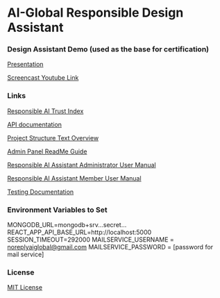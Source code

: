 # AI-Global Responsible Design Assistant

### Design Assistant Demo (used as the base for certification)

[Presentation](https://docs.google.com/presentation/d/1DI0MNAUXckx0i4YQVYPd8MPbshR-7BhZwzKhLxSTU-w/edit?usp=sharing)

[Screencast Youtube Link](https://youtu.be/cp9tbfmL__U)

### Links

[Responsible AI Trust Index](https://rai-certification-beta-1.herokuapp.com/)

[API documentation](docs/Technical%20Overview/API.md)

[Project Structure Text Overview](docs/Technical%20Overview/project_structure.md)

[Admin Panel ReadMe Guide](docs/User%20Guides/admin_guide.md)

[Responsible AI Assistant Administrator User Manual](docs/User%20Guides/Responsible%20AI%20Assistant%20Administrator%20User%20Manual.pdf)

[Responsible AI Assistant Member User Manual](docs/User%20Guides/Responsible%20AI%20Assistant%20Member%20User%20Manual.pdf)

[Testing Documentation](docs/Testing%20Document.pdf)

### Environment Variables to Set

MONGODB_URL=mongodb+srv...secret...
REACT_APP_API_BASE_URL=http://localhost:5000
SESSION_TIMEOUT=292000
MAILSERVICE_USERNAME = noreplyaiglobal@gmail.com
MAILSERVICE_PASSWORD = [password for mail service]

### License

[MIT License](LICENSE)
